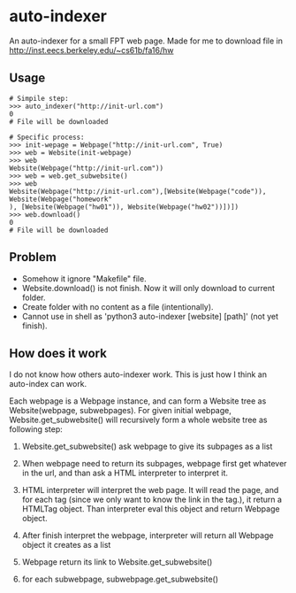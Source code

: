 # auto-indexer
An auto-indexer for a small FPT web page.
Made for me to download file in http://inst.eecs.berkeley.edu/~cs61b/fa16/hw
## Usage
    # Simpile step:
    >>> auto_indexer("http://init-url.com")
    0
    # File will be downloaded

    # Specific process:
    >>> init-wepage = Webpage("http://init-url.com", True)
    >>> web = Website(init-webpage)
    >>> web
    Website(Webpage("http://init-url.com"))
    >>> web = web.get_subwebsite()
    >>> web
    Website(Webpage("http://init-url.com"),[Website(Webpage("code")), Website(Webpage("homework"
    ), [Website(Webpage("hw01")), Website(Webpage("hw02"))])])
    >>> web.download()
    0
    # File will be downloaded
    
## Problem
- Somehow it ignore "Makefile" file.
- Website.download() is not finish. Now it will only download to current folder.
- Create folder with no content as a file (intentionally).
- Cannot use in shell as 'python3 auto-indexer [website] [path]' (not yet finish).

## How does it work
I do not know how others auto-indexer work. This is just how I think an auto-index can work.

Each webpage is a Webpage instance, and can form a Website tree as Website(webpage, subwebpages).
For given initial webpage, Website.get_subwebsite() will recursively form a whole website tree as following step:

1. Website.get_subwebsite() ask webpage to give its subpages as a list

2. When webpage need to return its subpages, webpage first get whatever in the url, and than ask a HTML interpreter to interpret it.

3. HTML interpreter will interpret the web page. It will read the page, and for each tag (since we only want to know the link in the tag.), it return a HTMLTag object. Than interpreter eval this object and return Webpage object.

4. After finish interpret the webpage, interpreter will return all Webpage object it creates as a list

5. Webpage return its link to Website.get_subwebsite()

6. for each subwebpage, subwebpage.get_subwebsite()

